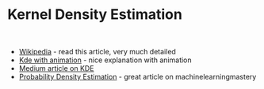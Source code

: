 # Kernel Density Estimation

<br>

- [Wikipedia](https://en.wikipedia.org/wiki/Kernel_density_estimation) - read this article, very much detailed
- [Kde with animation](https://mathisonian.github.io/kde/) - nice explanation with animation
- [Medium article on KDE](https://medium.com/@dcomp/histograms-and-kernels-density-estimates-a2c41eb08de3)
- [Probability Density Estimation](https://machinelearningmastery.com/probability-density-estimation/) - great article on machinelearningmastery